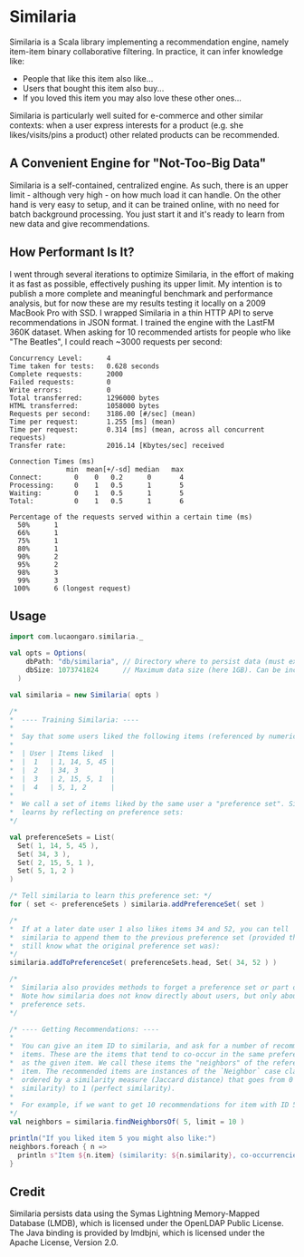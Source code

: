 # Similaria

Similaria is a Scala library implementing a recommendation engine, namely
item-item binary collaborative filtering. In practice, it can infer knowledge
like:

  - People that like this item also like...
  - Users that bought this item also buy...
  - If you loved this item you may also love these other ones...

Similaria is particularly well suited for e-commerce and other similar
contexts: when a user express interests for a product (e.g. she
likes/visits/pins a product) other related products can be recommended.


## A Convenient Engine for "Not-Too-Big Data"

Similaria is a self-contained, centralized engine. As such, there is an upper
limit - although very high - on how much load it can handle. On the other hand
is very easy to setup, and it can be trained online, with no need for batch
background processing. You just start it and it's ready to learn from new data
and give recommendations.


## How Performant Is It?

I went through several iterations to optimize Similaria, in the effort of making
it as fast as possible, effectively pushing its upper limit. My intention is to
publish a more complete and meaningful benchmark and performance analysis, but
for now these are my results testing it locally on a 2009 MacBook Pro with SSD.
I wrapped Similaria in a thin HTTP API to serve recommendations in JSON format.
I trained the engine with the LastFM 360K dataset. When asking for 10
recommended artists for people who like "The Beatles", I could reach ~3000
requests per second:

    Concurrency Level:      4
    Time taken for tests:   0.628 seconds
    Complete requests:      2000
    Failed requests:        0
    Write errors:           0
    Total transferred:      1296000 bytes
    HTML transferred:       1058000 bytes
    Requests per second:    3186.00 [#/sec] (mean)
    Time per request:       1.255 [ms] (mean)
    Time per request:       0.314 [ms] (mean, across all concurrent requests)
    Transfer rate:          2016.14 [Kbytes/sec] received

    Connection Times (ms)
                  min  mean[+/-sd] median   max
    Connect:        0    0   0.2      0       4
    Processing:     0    1   0.5      1       5
    Waiting:        0    1   0.5      1       5
    Total:          0    1   0.5      1       6

    Percentage of the requests served within a certain time (ms)
      50%      1
      66%      1
      75%      1
      80%      1
      90%      2
      95%      2
      98%      3
      99%      3
     100%      6 (longest request)


## Usage

```scala
import com.lucaongaro.similaria._

val opts = Options(
    dbPath: "db/similaria", // Directory where to persist data (must exist)
    dbSize: 1073741824      // Maximum data size (here 1GB). Can be increased later.
  )

val similaria = new Similaria( opts )

/*
*  ---- Training Similaria: ----
*
*  Say that some users liked the following items (referenced by numeric IDs):
*
*  | User | Items liked  |
*  |  1   | 1, 14, 5, 45 |
*  |  2   | 34, 3        |
*  |  3   | 2, 15, 5, 1  |
*  |  4   | 5, 1, 2      |
*
*  We call a set of items liked by the same user a "preference set". Similaria
*  learns by reflecting on preference sets:
*/

val preferenceSets = List(
  Set( 1, 14, 5, 45 ),
  Set( 34, 3 ),
  Set( 2, 15, 5, 1 ),
  Set( 5, 1, 2 )
)

/* Tell similaria to learn this preference set: */
for ( set <- preferenceSets ) similaria.addPreferenceSet( set )

/*
*  If at a later date user 1 also likes items 34 and 52, you can tell
*  similaria to append them to the previous preference set (provided that you
*  still know what the original preference set was):
*/
similaria.addToPreferenceSet( preferenceSets.head, Set( 34, 52 ) )

/*
*  Similaria also provides methods to forget a preference set or part of it.
*  Note how similaria does not know directly about users, but only about
*  preference sets.
*/

/* ---- Getting Recommendations: ----
*
*  You can give an item ID to similaria, and ask for a number of recommended
*  items. These are the items that tend to co-occur in the same preference sets
*  as the given item. We call these items the "neighbors" of the reference
*  item. The recommended items are instances of the `Neighbor` case class, and
*  ordered by a similarity measure (Jaccard distance) that goes from 0 (no
*  similarity) to 1 (perfect similarity).
*
*  For example, if we want to get 10 recommendations for item with ID 5:
*/
val neighbors = similaria.findNeighborsOf( 5, limit = 10 )

println("If you liked item 5 you might also like:")
neighbors.foreach { n =>
  println s"Item ${n.item} (similarity: ${n.similarity}, co-occurrencies: ${n.coOccurrencies})"
}
```

## Credit

Similaria persists data using the Symas Lightning Memory-Mapped Database
(LMDB), which is licensed under the OpenLDAP Public License. The Java binding
is provided by lmdbjni, which is licensed under the Apache License, Version
2.0.
